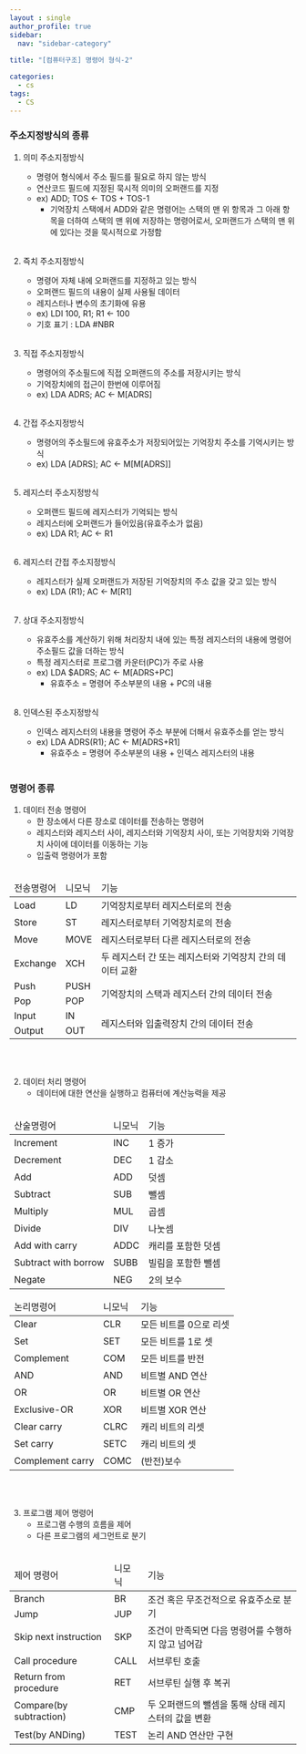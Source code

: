 ```yaml
---
layout : single
author_profile: true
sidebar: 
  nav: "sidebar-category"
  
title: "[컴퓨터구조] 명령어 형식-2"

categories:
  - cs
tags:
  - CS
---
```

	
### 주소지정방식의 종류
1. 의미 주소지정방식<br>
	- 명령어 형식에서 주소 필드를 필요로 하지 않는 방식<br>
	- 연산코드 필드에 지정된 묵시적 의미의 오퍼랜드를 지정<br>
	- ex) ADD; TOS ← TOS + TOS-1<br>
		- 기억장치 스택에서 ADD와 같은 명령어는 스택의 맨 위 항목과 그 아래 항목을 더하여 스택의 맨 위에 저장하는 명령어로서, 오퍼랜드가 스택의 맨 위에 있다는 것을 묵시적으로 가정함<br><br> 

2. 즉치 주소지정방식<br> 
	- 명령어 자체 내에 오퍼랜드를 지정하고 있는 방식<br> 
	- 오퍼랜드 필드의 내용이 실제 사용될 데이터<br> 
	- 레지스터나 변수의 초기화에 유용<br> 
	- ex) LDI 100, R1; R1 ← 100<br> 
	- 기호 표기 :  LDA #NBR<br><br> 

3. 직접 주소지정방식<br> 
	- 명령어의 주소필드에 직접 오퍼랜드의 주소를 저장시키는 방식<br> 
	- 기억장치에의 접근이 한번에 이루어짐<br> 
	- ex) LDA ADRS; AC ← M[ADRS]<br> <br> 

4. 간접 주소지정방식<br> 
	- 명령어의 주소필드에 유효주소가 저장되어있는 기억장치 주소를 기억시키는 방식<br> 
	- ex) LDA [ADRS]; AC ← M[M[ADRS]] <br> <br> 

5. 레지스터 주소지정방식<br> 
	- 오퍼랜드 필드에 레지스터가 기억되는 방식<br> 
	- 레지스터에 오퍼랜드가 들어있음(유효주소가 없음)<br> 
	- ex) LDA R1; AC ← R1<br> <br> 

6. 레지스터 간접 주소지정방식<br> 
	- 레지스터가 실제 오퍼랜드가 저장된 기억장치의 주소 값을 갖고 있는 방식<br> 
	- ex) LDA (R1); AC ← M[R1]<br> <br> 

7. 상대 주소지정방식<br> 
	- 유효주소를 계산하기 위해 처리장치 내에 있는 특정 레지스터의 내용에 명령어 주소필드 값을 더하는 방식<br> 
	- 특정 레지스터로 프로그램 카운터(PC)가 주로 사용<br> 
	- ex) LDA $ADRS; AC ← M[ADRS+PC]<br> 
		- 유효주소 = 명령어 주소부분의 내용 + PC의 내용<br> <br> 

8. 인덱스된 주소지정방식<br> 
	- 인덱스 레지스터의 내용을 명령어 주소 부분에 더해서 유효주소를 얻는 방식<br> 
	- ex) LDA ADRS(R1); AC ← M[ADRS+R1]<br> 
		- 유효주소 = 명령어 주소부분의 내용 + 인덱스 레지스터의 내용<br> <br> 

### 명령어 종류
1. 데이터 전송 명령어<br> 
	- 한 장소에서 다른 장소로 데이터를 전송하는 명령어<br> 
	- 레지스터와 레지스터 사이, 레지스터와 기억장치 사이, 또는 기억장치와 기억장치 사이에 데이터를 이동하는 기능<br> 
	- 입출력 명령어가 포함<br> <br> 

<table>
<thead>
<tr>
<td>전송명령어</td>
<td>니모닉</td>
<td>기능</td>
</tr>
</thead>
<tbody>
<tr>
<td>Load</td>
<td>LD</td>
<td>기억장치로부터 레지스터로의 전송</td>
</tr>
<tr>
<td>Store</td>
<td>ST</td>
<td>레지스터로부터 기억장치로의 전송</td>
</tr>
<tr>
<td>Move</td>
<td>MOVE</td>
<td>레지스터로부터 다른 레지스터로의 전송</td>
</tr>
<tr>
<td>Exchange</td>
<td>XCH</td>
<td>두 레지스터 간 또는 레지스터와 기억장치 간의 데이터 교환</td>
</tr>
<tr>
<td>Push</td>
<td>PUSH</td>
<td rowspan="2">기억장치의 스택과 레지스터 간의 데이터 전송</td>
</tr>
<tr>
<td>Pop</td>
<td>POP</td>
</tr>
<tr>
<td>Input</td>
<td>IN</td>
<td rowspan="2">레지스터와 입출력장치 간의 데이터 전송</td>
</tr>
<tr>
<td>Output</td>
<td>OUT</td>
</tr>
</tbody>
</table>

 <br> <br>
 
2. 데이터 처리 명령어 <br>
	- 데이터에 대한 연산을 실행하고 컴퓨터에 계산능력을 제공 <br> <br>

<table>
<thead>
<tr>
<td>산술명령어</td>
<td>니모닉</td>
<td>기능</td>
</tr>
</thead>
<tbody>
<tr>
<td>Increment</td>
<td>INC</td>
<td>1 증가</td>
</tr>
<tr>
<td>Decrement</td>
<td>DEC</td>
<td>1 감소</td>
</tr>
<tr>
<td>Add</td>
<td>ADD</td>
<td>덧셈</td>
</tr>
<tr>
<td>Subtract</td>
<td>SUB</td>
<td>뺄셈</td>
</tr>
<tr>
<td>Multiply</td>
<td>MUL</td>
<td>곱셈</td>
</tr>
<tr>
<td>Divide</td>
<td>DIV</td>
<td>나눗셈</td>
</tr>
<tr>
<td>Add with carry</td>
<td>ADDC</td>
<td>캐리를 포함한 덧셈</td>
</tr>
<tr>
<td>Subtract with borrow</td>
<td>SUBB</td>
<td>빌림을 포함한 뺄셈</td>
</tr>
<tr>
<td>Negate</td>
<td>NEG</td>
<td>2의 보수</td>
</tr>
</tbody>
</table>

<table>
<thead>
<tr>
<td>논리명령어</td>
<td>니모닉</td>
<td>기능</td>
</tr>
</thead>
<tbody>
<tr>
<td>Clear</td>
<td>CLR</td>
<td>모든 비트를 0으로 리셋</td>
</tr>
<tr>
<td>Set</td>
<td>SET</td>
<td>모든 비트를 1로 셋</td>
</tr>
<tr>
<td>Complement</td>
<td>COM</td>
<td>모든 비트를 반전</td>
</tr>
<tr>
<td>AND</td>
<td>AND</td>
<td>비트별 AND 연산</td>
</tr>
<tr>
<td>OR</td>
<td>OR</td>
<td>비트별 OR 연산</td>
</tr>
<tr>
<td>Exclusive-OR</td>
<td>XOR</td>
<td>비트별 XOR 연산</td>
</tr>
<tr>
<td>Clear carry</td>
<td>CLRC</td>
<td>캐리 비트의 리셋</td>
</tr>
<tr>
<td>Set carry</td>
<td>SETC</td>
<td>캐리 비트의 셋</td>
</tr>
<tr>
<td>Complement carry</td>
<td>COMC</td>
<td>(반전)보수</td>
</tr>
</tbody>
</table>

 <br> <br>
 
3. 프로그램 제어 명령어 <br>
	- 프로그램 수행의 흐름을 제어 <br>
	- 다른 프로그램의 세그먼트로 분기 <br> <br>

<table>
<thead>
<tr>
<td>제어 명령어</td>
<td>니모닉</td>
<td>기능</td>
</tr>
</thead>
<tbody>
<tr>
<td>Branch</td>
<td>BR</td>
<td rowspan="2">조건 혹은 무조건적으로 유효주소로 분기</td>
</tr>
<tr>
<td>Jump</td>
<td>JUP</td>
</tr>
<tr>
<td>Skip next instruction</td>
<td>SKP</td>
<td>조건이 만족되면 다음 명령어를 수행하지 않고 넘어감</td>
</tr>
<tr>
<td>Call procedure</td>
<td>CALL</td>
<td>서브루틴 호출</td>
</tr>
<tr>
<td>Return from procedure</td>
<td>RET</td>
<td>서브루틴 실행 후 복귀</td>
</tr>
<tr>
<td>Compare(by subtraction)</td>
<td>CMP</td>
<td>두 오퍼랜드의 뺄셈을 통해 상태 레지스터의 값을 변환</td>
</tr>
<tr>
<td>Test(by ANDing)</td>
<td>TEST</td>
<td>논리 AND 연산만 구현</td>
</tr>
</tbody>
</table>
